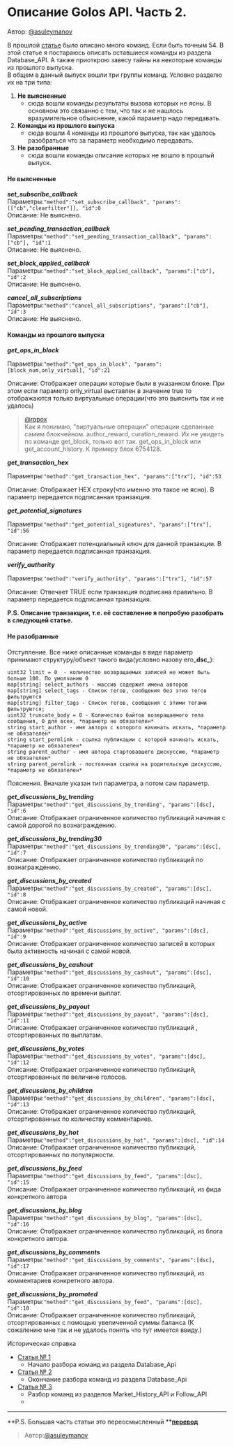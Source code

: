 # Описание Golos API. Часть 2.

Автор: [@asuleymanov](https://golos.io/@asuleymanov)



В прошлой [статье](https://golos.io/ru--otkrytyij-kod/@asuleymanov/opisanie-api-golos-chast-1) было описано много команд. Если быть точным 54. В этой статье я постараюсь описать оставшиеся команды из раздела Database\_API. А также приоткрою завесу тайны на некоторые команды из прошлого выпуска.  
В общем в данный выпуск вошли три группы команд. Условно разделю их на три типа:

1. **Не выясненные**
   * сюда вошли команды результаты вызова которых не ясны. В основном это связанно с тем, что так и не нашлось вразумительное объяснение, какой параметр надо передавать.
2. **Команды из прошлого выпуска**
   * сюда вошли 4 команды из прошлого выпуска, так как удалось разобраться что за параметр необходимо передавать.
3. **Не разобранные**
   * сюда вошли команды описание которых не вошло в прошлый выпуск.

#### Не выясненные

_**set\_subscribe\_callback**_  
Параметры:`"method":"set_subscribe_callback", "params":[["cb","clearfilter"]], "id":0`  
Описание: Не выяснено.

_**set\_pending\_transaction\_callback**_  
Параметры:`"method":"set_pending_transaction_callback", "params":["cb"], "id":1`  
Описание: Не выяснено.

_**set\_block\_applied\_callback**_  
Параметры:`"method":"set_block_applied_callback", "params":["cb"], "id":2`  
Описание: Не выяснено.

_**cancel\_all\_subscriptions**_  
Параметры:`"method":"cancel_all_subscriptions", "params":["cb"], "id":3`  
Описание: Не выяснено.

#### Команды из прошлого выпуска

_**get\_ops\_in\_block**_

Параметры:`"method":"get_ops_in_block", "params":[block_num,only_virtual], "id":21`

Описание: Отображает операции которые были в указанном блоке. При этом если параметр only\_virtual выставлен в значение true то отображаются только виртуальные операции\(что это выяснить так и не удалось\)

> [@ropox](https://golos.io/@ropox)  
> Как я понимаю, "виртуальные операции" операции сделанные самим блокчейном. author\_reward, curation\_reward. Их не увидеть по команде get\_block, только вот так. get\_ops\_in\_block или get\_account\_history. К примеру блок 6754128.

_**get\_transaction\_hex**_

Параметры:`"method":"get_transaction_hex", "params":["trx"], "id":53`

Описание: Отображает HEX строку\(что именно это такое не ясно\). В параметр передается подписанная транзакция.

_**get\_potential\_signatures**_

Параметры:`"method":"get_potential_signatures", "params":["trx"], "id":56`

Описание: Отображает потенциальный ключ для данной транзакции. В параметр передается подписанная транзакция.

_**verify\_authority**_

Параметры:`"method":"verify_authority", "params":["trx"], "id":57`

Описание: Отвечает TRUE если транзакция подписана правильно. В параметр передается подписанная транзакция.

**P.S. Описание транзакции, т.е. её составление я попробую разобрать в следующей статье.**

#### Не разобранные

Отступление. Все ниже описанные команды в виде параметр принимают структуру/объект такого вида\(условно назову его_**dsc**_\):

```
uint32 limit = 0  - количество возвращаемых записей не может быть больше 100. По умолчанию 0 
map[string] select_authors - массив содержит имена авторов 
map[string] select_tags - Список тегов, сообщения без этих тегов фильтруются
map[string] filter_tags - Список тегов, сообщения с этими тегами фильтруются;
uint32 truncate_body = 0 - Количество байтов возвращаемого тела сообщения, 0 для всех, *параметр не обязателен*
string start_author - имя автора с которого начинать искать, *параметр не обязателен*
string start_permlink - ссылка публикации с которой начинать искать, *параметр не обязателен*
string parent_author - имя автора стартовавшего дискуссию, *параметр не обязателен*
string parent_permlink - постоянная ссылка на родительскую дискуссию, *параметр не обязателен*
```

Пояснения. Вначале указан тип параметра, а потом сам параметр.

_**get\_discussions\_by\_trending**_  
Параметры:`"method":"get_discussions_by_trending", "params":[dsc], "id":6`  
Описание: Отображает ограниченное количество публикаций начиная с самой дорогой по вознаграждению.

_**get\_discussions\_by\_trending30**_  
Параметры:`"method":"get_discussions_by_trending30", "params":[dsc], "id":7`  
Описание: Отображает ограниченное количество публикаций по вознаграждению.

_**get\_discussions\_by\_created**_  
Параметры:`"method":"get_discussions_by_created", "params":[dsc], "id":8`  
Описание: Отображает ограниченное количество публикаций начиная с самой новой.

_**get\_discussions\_by\_active**_  
Параметры:`"method":"get_discussions_by_active", "params":[dsc], "id":9`  
Описание: Отображает ограниченное количество записей в которых была активность начиная с самой новой.

_**get\_discussions\_by\_cashout**_  
Параметры:`"method":"get_discussions_by_cashout", "params":[dsc], "id":10`  
Описание: Отображает ограниченное количество публикаций, отсортированных по времени выплат.

_**get\_discussions\_by\_payout**_  
Параметры:`"method":"get_discussions_by_payout", "params":[dsc], "id":11`  
Описание: Отображает ограниченное количество публикаций , отсортированных по выплатам.

_**get\_discussions\_by\_votes**_  
Параметры:`"method":"get_discussions_by_votes", "params":[dsc], "id":12`  
Описание: Отображает ограниченное количество публикаций, отсортированных по величине голосов.

_**get\_discussions\_by\_children**_  
Параметры:`"method":"get_discussions_by_children", "params":[dsc], "id":13`  
Описание: Отображает ограниченное количество публикаций, отсортированных по количеству комментариев.

_**get\_discussions\_by\_hot**_  
Параметры:`"method":"get_discussions_by_hot", "params":[dsc], "id":14`  
Описание: Отображает ограниченное количество публикаций, отсортированных по популярности.

_**get\_discussions\_by\_feed**_  
Параметры:`"method":"get_discussions_by_feed", "params":[dsc], "id":15`  
Описание: Отображает ограниченное количество публикаций, из фида конкретного автора

_**get\_discussions\_by\_blog**_  
Параметры:`"method":"get_discussions_by_blog", "params":[dsc], "id":16`  
Описание: Отображает ограниченное количество публикаций, из блога конкретного автора.

_**get\_discussions\_by\_comments**_  
Параметры:`"method":"get_discussions_by_comments", "params":[dsc], "id":17`  
Описание: Отображает ограниченное количество публикаций, из комментариев конкретного автора.

_**get\_discussions\_by\_promoted**_  
Параметры:`"method":"get_discussions_by_feed", "params":[dsc], "id":18`  
Описание: Отображает ограниченное количество публикаций, отсортированных с помощью увеличенной суммы баланса \(К сожалению мне так и не удалось понять что тут имеется ввиду.\)

Историческая справка

* [Статья № 1](https://www.gitbook.com/book/cyberfund/golos/edit#)
  * Начало разбора команд из раздела Database\_Api
* [Статья № 2](https://www.gitbook.com/book/cyberfund/golos/edit#)
  * Окончание разбора команд из раздела Database\_Api
* [Статья № 3](https://www.gitbook.com/book/cyberfund/golos/edit#)
  * Разбор команд из разделов Market\_History\_API и Follow\_API
  * 

---

**P.S. Большая часть статьи это переосмысленный **[**перевод**](https://www.gitbook.com/book/cyberfund/golos/edit#)

> Автор:[@asuleymanov](https://www.gitbook.com/book/cyberfund/golos/edit#)



